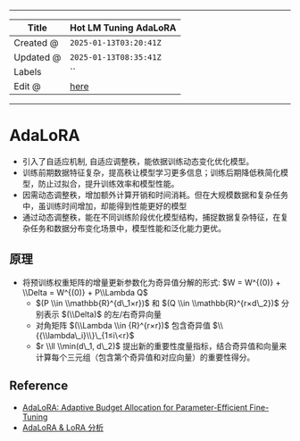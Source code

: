 -----

| Title     | Hot LM Tuning AdaLoRA                                 |
| --------- | ----------------------------------------------------- |
| Created @ | `2025-01-13T03:20:41Z`                                |
| Updated @ | `2025-01-13T08:35:41Z`                                |
| Labels    | \`\`                                                  |
| Edit @    | [here](https://github.com/junxnone/aiwiki/issues/491) |

-----

# AdaLoRA

  - 引入了自适应机制, 自适应调整秩，能依据训练动态变化优化模型。
  - 训练前期数据特征复杂，提高秩让模型学习更多信息；训练后期降低秩简化模型，防止过拟合，提升训练效率和模型性能。
  - 因需动态调整秩，增加额外计算开销和时间消耗。但在大规模数据和复杂任务中，虽训练时间增加，却能得到性能更好的模型
  - 通过动态调整秩，能在不同训练阶段优化模型结构，捕捉数据复杂特征，在复杂任务和数据分布变化场景中，模型性能和泛化能力更优。

## 原理

  - 将预训练权重矩阵的增量更新参数化为奇异值分解的形式: $W = W^{(0)} + \\Delta = W^{(0)} +
    P\\Lambda Q$
      - $(P \\in \\mathbb{R}^{d\_1×r})$ 和 $(Q \\in
        \\mathbb{R}^{r×d\_2})$ 分别表示 $(\\Delta)$ 的左/右奇异向量
      - 对角矩阵 $(\\Lambda \\in {R}^{r×r})$ 包含奇异值
        $\\{{\\lambda\_i}\\}\_{1≤i\<r}$
      - $r \\ll \\min(d\_1, d\_2)$
        提出新的重要性度量指标，结合奇异值和向量来计算每个三元组（包含第个奇异值和对应向量）的重要性得分。

## Reference

  - [AdaLoRA: Adaptive Budget Allocation for Parameter-Efficient
    Fine-Tuning](https://arxiv.org/pdf/2303.10512)
  - [AdaLoRA & LoRA 分析
    ](https://blog.csdn.net/qq_29788741/article/details/132957760)
